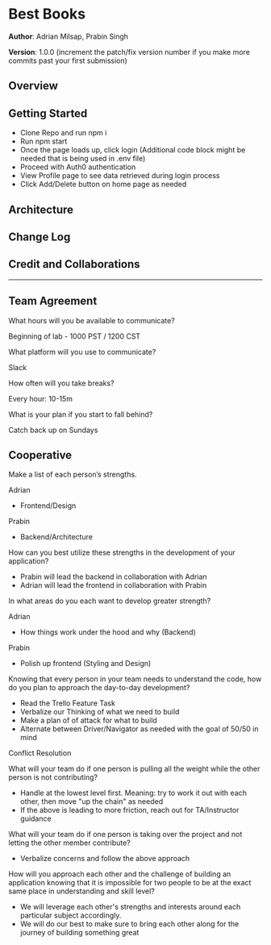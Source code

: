 # Best Books

**Author**: Adrian Milsap, Prabin Singh

**Version**: 1.0.0 (increment the patch/fix version number if you make more commits past your first submission)

## Overview
<!-- Provide a high level overview of what this application is and why you are building it, beyond the fact that it's an assignment for this class. (i.e. What's your problem domain?) -->

## Getting Started
- Clone Repo and run npm i
- Run npm start
- Once the page loads up, click login (Additional code block might be needed that is being used in .env file)
- Proceed with Auth0 authentication
- View Profile page to see data retrieved during login process
- Click Add/Delete button on home page as needed  
<!-- What are the steps that a user must take in order to build this app on their own machine and get it running? -->

## Architecture
<!-- Provide a detailed description of the application design. What technologies (languages, libraries, etc) you're using, and any other relevant design information. -->

## Change Log
<!-- Use this area to document the iterative changes made to your application as each feature is successfully implemented. Use time stamps. Here's an example:

01-01-2001 4:59pm - Application now has a fully-functional express server, with a GET route for the location resource. -->

## Credit and Collaborations
<!-- Give credit (and a link) to other people or resources that helped you build this application. -->

---

## Team Agreement

What hours will you be available to communicate?

Beginning of lab - 1000 PST / 1200 CST

What platform will you use to communicate?

Slack

How often will you take breaks?

Every hour: 10-15m

What is your plan if you start to fall behind?

Catch back up on Sundays

## Cooperative

Make a list of each person’s strengths.

Adrian
- Frontend/Design

Prabin
- Backend/Architecture

How can you best utilize these strengths in the development of your application?
- Prabin will lead the backend in collaboration with Adrian
- Adrian will lead the frontend in collaboration with Prabin

In what areas do you each want to develop greater strength?

Adrian
- How things work under the hood and why (Backend)

Prabin
- Polish up frontend (Styling and Design)

Knowing that every person in your team needs to understand the code, how do you plan to approach the day-to-day development?

- Read the Trello Feature Task
- Verbalize our Thinking of what we need to build
- Make a plan of of attack for what to build
- Alternate between Driver/Navigator as needed with the goal of 50/50 in mind

Conflict Resolution

What will your team do if one person is pulling all the weight while the other person is not contributing?
- Handle at the lowest level first. Meaning: try to work it out with each other, then move "up the chain" as needed
- If the above is leading to more friction, reach out for TA/Instructor guidance

What will your team do if one person is taking over the project and not letting the other member contribute?
- Verbalize concerns and follow the above approach

How will you approach each other and the challenge of building an application knowing that it is impossible for two people to be at the exact same place in understanding and skill level?
- We will leverage each other's strengths and interests around each particular subject accordingly.
- We will do our best to make sure to bring each other along for the journey of building something great
